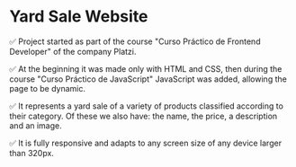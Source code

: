 # Yard Sale Website
✅ Project started as part of the course "Curso Práctico de Frontend Developer" of the company Platzi.

✅ At the beginning it was made only with HTML and CSS, then during the course "Curso Práctico de JavaScript" JavaScript was added, allowing the page to be dynamic.

✅ It represents a yard sale of a variety of products classified according to their category. Of these we also have: the name, the price, a description and an image.

✅ It is fully responsive and adapts to any screen size of any device larger than 320px.
